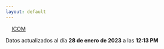 ```yaml
---
layout: default
---
```

<a href="planes/ICOM/" style="padding: 1rem;">ICOM</a>
<p class_="text-center text-muted">Datos actualizados al día <b>28 de enero de 2023</b> a las <b>12:13 PM</b></p>